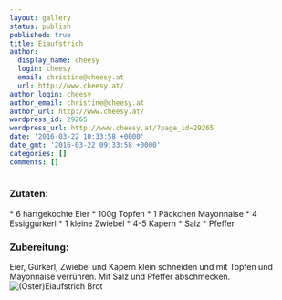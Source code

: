 ```yaml
---
layout: gallery
status: publish
published: true
title: Eiaufstrich
author:
  display_name: cheesy
  login: cheesy
  email: christine@cheesy.at
  url: http://www.cheesy.at/
author_login: cheesy
author_email: christine@cheesy.at
author_url: http://www.cheesy.at/
wordpress_id: 29265
wordpress_url: http://www.cheesy.at/?page_id=29265
date: '2016-03-22 10:33:58 +0000'
date_gmt: '2016-03-22 09:33:58 +0000'
categories: []
comments: []
---
```

### Zutaten:
\* 6 hartgekochte Eier
\* 100g Topfen
\* 1 Päckchen Mayonnaise
\* 4 Essiggurkerl
\* 1 kleine Zwiebel
\* 4-5 Kapern
\* Salz
\* Pfeffer
### Zubereitung:
Eier, Gurkerl, Zwiebel und Kapern klein schneiden und mit Topfen und Mayonnaise verrühren. Mit Salz und Pfeffer abschmecken.
![(Oster)Eiaufstrich Brot](http://www.cheesy.at/wp-content/uploads/OsterEiaufstrich-Brot.jpg)
